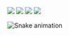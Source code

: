 
<a href="https://www.linkedin.com/in/hossein-ghanbari-hg"><img src="https://img.shields.io/badge/-linkedin-0077B5?style=flat&logo=Linkedin&logoColor=white"/></a>
<a href="https://www.npmjs.com/~hossein-mhg"><img src="https://img.shields.io/badge/-npm-DC2D35?style=flat&logo=npm&logoColor=white"/></a>
<a href="https://codepen.io/hossein_ghanbari"><img src="https://img.shields.io/badge/-codepen-131417?style=flat&logo=codepen&logoColor=white"/></a>
<a href="mailto:hossein.ghanbari.hg73@gmail.com"><img src="https://img.shields.io/badge/-hossein.ghanbari.mhg@gmail.com-D14836?style=flat&logo=Gmail&logoColor=white"/></a>

<img src="https://raw.githubusercontent.com/hossein-ghanbari/hossein-ghanbari/output/snake.svg" alt="Snake animation" />
